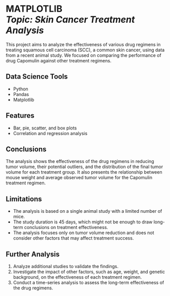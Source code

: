 <h1 align="left">MATPLOTLIB<br><i>Topic: Skin Cancer Treatment Analysis</i> </h1> 

<p>This project aims to analyze the effectiveness of various drug regimens in treating squamous cell carcinoma (SCC), a common skin cancer, using data from a recent animal study. We focused on comparing the performance of drug Capomulin against other treatment regimens.
</p>

## Data Science Tools
- Python
- Pandas
- Matplotlib

## Features
* Bar, pie, scatter, and box plots
* Correlation and regression analysis

## Conclusions
The analysis shows the effectiveness of the drug regimens in reducing tumor volume, their potential outliers, and the distribution of the final tumor volume for each treatment group. It also presents the relationship between mouse weight and average observed tumor volume for the Capomulin treatment regimen.

## Limitations
- The analysis is based on a single animal study with a limited number of mice.
- The study duration is 45 days, which might not be enough to draw long-term conclusions on treatment effectiveness.
- The analysis focuses only on tumor volume reduction and does not consider other factors that may affect treatment success.

## Further Analysis
1. Analyze additional studies to validate the findings.
2. Investigate the impact of other factors, such as age, weight, and genetic background, on the effectiveness of each treatment regimen.
3. Conduct a time-series analysis to assess the long-term effectiveness of the drug regimens.
